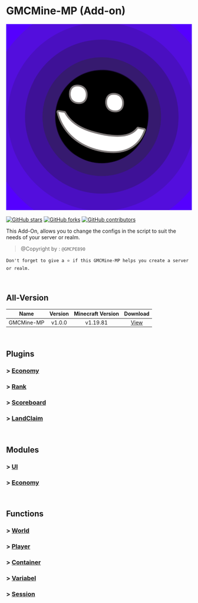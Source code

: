 # GMCMine-MP (Add-on)

![](./assets/img/pack_icon.png?raw=true)

[![GitHub stars](https://img.shields.io/github/stars/GMCPE890/GMCMine-MP.svg)](https://github.com/GMCPE890/GMCMine-MP/stargazers)
[![GitHub forks](https://img.shields.io/github/forks/GMCPE890/GMCMine-MP.svg?color=blue)](https://github.com/GMCPE890/GMCMine-MP/network)
[![GitHub contributors](https://img.shields.io/github/contributors/GMCPE890/GMCMine-MP.svg?color=blue)](https://github.com/GMCPE890/GMCMine-MP/network)


This Add-On, allows you to change the configs in the
script to suit the needs of your server or realm.

> @Copyright by : `@GMCPE890`

`Don't forget to give a ⭐ if this GMCMine-MP helps you create a server or realm.`

<br />

## All-Version
| Name | Version | Minecraft Version | Download |
| :-------: | :-----: | :--------: | :------: |
| GMCMine-MP | v1.0.0 | v1.19.81 | <a href="./Version/GMCMine-MP%20(v1.0.0).md">View</a> |

<br />

## Plugins
<h3>> <a href="./Plugins/Economy/README.md">Economy</a></h3>
<h3>> <a href="./Not Found">Rank</a></h3>
<h3>> <a href="./Not Found">Scoreboard</a></h3>
<h3>> <a href="./Not Found">LandClaim</a></h3>

<br />

## Modules
<h3>> <a href="./Not Found">UI</a></h3>
<h3>> <a href="./Not Found">Economy</a></h3>

<br />

## Functions
<h3>> <a href="./Not Found">World</a></h3>
<h3>> <a href="./Not Found">Player</a></h3>
<h3>> <a href="./Not Found">Container</a></h3>
<h3>> <a href="./Not Found">Variabel</a></h3>
<h3>> <a href="./Not Found">Session</a></h3>
